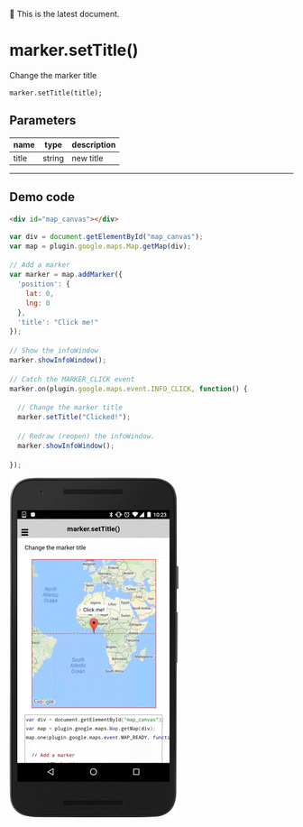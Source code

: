:green_heart: This is the latest document.

# marker.setTitle()

Change the marker title

```
marker.setTitle(title);
```

## Parameters

name           | type     | description
---------------|----------|---------------------------------------
title          | string   | new title
------------------------------------------------------------------

## Demo code

```html
<div id="map_canvas"></div>
```

```js
var div = document.getElementById("map_canvas");
var map = plugin.google.maps.Map.getMap(div);

// Add a marker
var marker = map.addMarker({
  'position': {
    lat: 0,
    lng: 0
  },
  'title': "Click me!"
});

// Show the infoWindow
marker.showInfoWindow();

// Catch the MARKER_CLICK event
marker.on(plugin.google.maps.event.INFO_CLICK, function() {

  // Change the marker title
  marker.setTitle("Clicked!");

  // Redraw (reopen) the infoWindow.
  marker.showInfoWindow();

});
```

![](image.gif)
